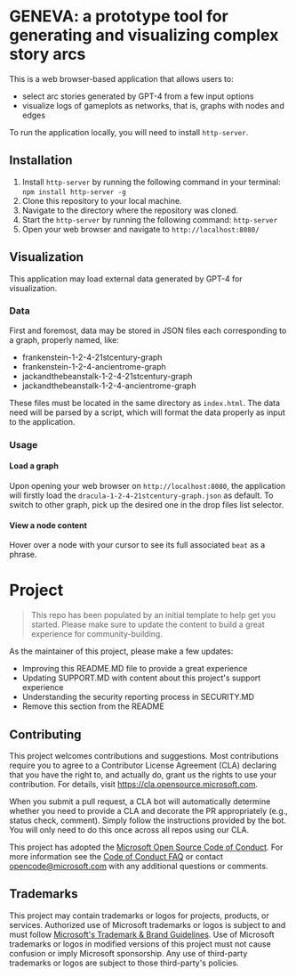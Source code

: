 # GENEVA: a prototype tool for generating and visualizing complex story arcs  
   
This is a web browser-based application that allows users to:
<ul>
<li>select arc stories generated by GPT-4 from a few input options</li>
<li>visualize logs of gameplots as networks, that is, graphs with nodes and edges </li>
</ul>

To run the application locally, you will need to install `http-server`.  
   
## Installation  
   
1. Install `http-server` by running the following command in your terminal: `npm install http-server -g`  
2. Clone this repository to your local machine.  
3. Navigate to the directory where the repository was cloned.  
4. Start the `http-server` by running the following command: `http-server`  
5. Open your web browser and navigate to `http://localhost:8080/`

## Visualization

This application may load external data generated by GPT-4 for visualization. 

### Data   

First and foremost, data may be stored in JSON files each corresponding to a graph, properly named, like:

<ul>
<li>frankenstein-1-2-4-21stcentury-graph</li>
<li>frankenstein-1-2-4-ancientrome-graph</li>
<li>jackandthebeanstalk-1-2-4-21stcentury-graph</li>
<li>jackandthebeanstalk-1-2-4-ancientrome-graph</li>
</ul>

These files must be located in the same directory as `index.html`. The data need will be parsed by a script, which will format the data properly as input to the application.
   
### Usage  

#### Load a graph
Upon opening your web browser on `http://localhost:8080`, the application will firstly load the `dracula-1-2-4-21stcentury-graph.json` as default. To switch to other graph, pick up the desired one in the drop files list selector. 

#### View a node content
Hover over a node with your cursor to see its full associated `beat` as a phrase.

# Project

> This repo has been populated by an initial template to help get you started. Please
> make sure to update the content to build a great experience for community-building.

As the maintainer of this project, please make a few updates:

- Improving this README.MD file to provide a great experience
- Updating SUPPORT.MD with content about this project's support experience
- Understanding the security reporting process in SECURITY.MD
- Remove this section from the README

## Contributing

This project welcomes contributions and suggestions.  Most contributions require you to agree to a
Contributor License Agreement (CLA) declaring that you have the right to, and actually do, grant us
the rights to use your contribution. For details, visit https://cla.opensource.microsoft.com.

When you submit a pull request, a CLA bot will automatically determine whether you need to provide
a CLA and decorate the PR appropriately (e.g., status check, comment). Simply follow the instructions
provided by the bot. You will only need to do this once across all repos using our CLA.

This project has adopted the [Microsoft Open Source Code of Conduct](https://opensource.microsoft.com/codeofconduct/).
For more information see the [Code of Conduct FAQ](https://opensource.microsoft.com/codeofconduct/faq/) or
contact [opencode@microsoft.com](mailto:opencode@microsoft.com) with any additional questions or comments.

## Trademarks

This project may contain trademarks or logos for projects, products, or services. Authorized use of Microsoft 
trademarks or logos is subject to and must follow 
[Microsoft's Trademark & Brand Guidelines](https://www.microsoft.com/en-us/legal/intellectualproperty/trademarks/usage/general).
Use of Microsoft trademarks or logos in modified versions of this project must not cause confusion or imply Microsoft sponsorship.
Any use of third-party trademarks or logos are subject to those third-party's policies.
